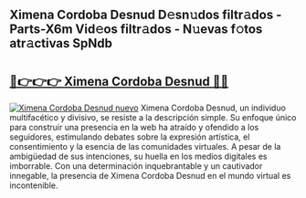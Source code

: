 ## Ximena Cordoba Desnud D𝚎sn𝚞dos filtr𝚊dos - Parts-X6m Vid𝚎os filtr𝚊dos - N𝚞evas f𝚘tos atr𝚊ctivas SpNdb

# <h2><a href="http://mbdjoe.tromn.icu/?c=Ximena+Cordoba+Desnud">🔗👉👉👉 Ximena Cordoba Desnud 🔗🔗</a></h2>

[![Ximena Cordoba Desnud nuevo](https://i.imgur.com/pEAQMta.gif)](http://mbdjoe.tromn.icu/?c=Ximena+Cordoba+Desnud)
Ximena Cordoba Desnud, un individuo multifacético y divisivo, se resiste a la descripción simple. Su enfoque único para construir una presencia en la web ha atraído y ofendido a los seguidores, estimulando debates sobre la expresión artística, el consentimiento y la esencia de las comunidades virtuales. A pesar de la ambigüedad de sus intenciones, su huella en los medios digitales es imborrable. Con una determinación inquebrantable y un cautivador innegable, la presencia de Ximena Cordoba Desnud en el mundo virtual es incontenible.
